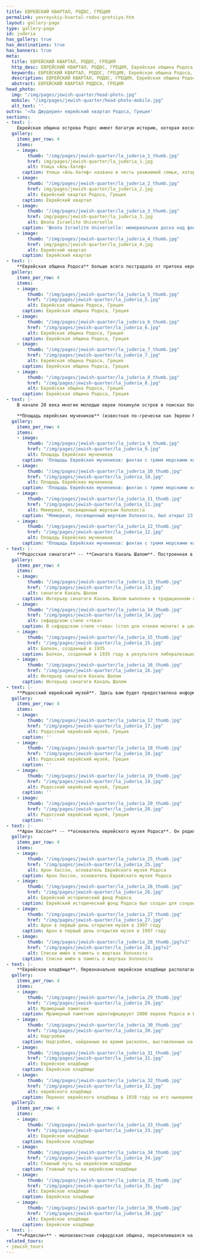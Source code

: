 ```yaml
---
title: ЕВРЕЙСКИЙ КВАРТАЛ, РОДОС, ГРЕЦИЯ
permalink: yevreyskiy-kvartal-rodos-gretsiya.htm
layout: gallery-page
type: gallery-page
id: juderia
has_gallery: true
has_destinations: true
has_banners: true
meta:
  title: ЕВРЕЙСКИЙ КВАРТАЛ, РОДОС, ГРЕЦИЯ
  http_desc: ЕВРЕЙСКИЙ КВАРТАЛ, РОДОС, ГРЕЦИЯ, Еврейская община Родоса, Площадь еврейских мучеников на Родосе, Ла Джудерия, La Juderia, Родосская синагога, Синагога Кахаль Шалом, Родосский еврейский музей, Арон Хассон, Еврейское кладбище, Родос, Греция
  keywords: ЕВРЕЙСКИЙ КВАРТАЛ, РОДОС, ГРЕЦИЯ, Еврейская община Родоса, Площадь еврейских мучеников на Родосе, Ла Джудерия, La Juderia, Родосская синагога, Синагога Кахаль Шалом, Родосский еврейский музей, Арон Хассон, Еврейское кладбище, Родос, Греция
  description: ЕВРЕЙСКИЙ КВАРТАЛ, РОДОС, ГРЕЦИЯ, Еврейская община Родоса, Площадь еврейских мучеников на Родосе, Ла Джудерия, La Juderia, Родосская синагога, Синагога Кахаль Шалом, Родосский еврейский музей, Арон Хассон, Еврейское кладбище, Родос, Греция
  abstract: ЕВРЕЙСКИЙ КВАРТАЛ РОДОСА, ГРЕЦИЯ
head_photo:
  img: "/img/pages/jewish-quarter/head-photo.jpg"
  mobile: "/img/pages/jewish-quarter/head-photo-mobile.jpg"
  alt_text: ''
outro: '«Ла Джудерия» еврейский квартал Родоса, Греция'
sections:
- text: |-
    Еврейская община острова Родос имеет богатую историю, которая восходит ко второму веку до нашей эры, и самое раннее упоминание о ней встречается в книге Маккавеев. Другие упоминания о еврейском присутствии на острове можно найти в трудах еврейского историка Иосифа Флавия. Евреи Родоса, как и другие евреи, живущие в Греции и на её островах, говорили по-гречески и проводили религиозные службы на греческом языке, следуя обряду романиотов, который отличается от обрядов сефардов, ашкеназов и итальянцев. 
  gallery:
    items_per_row: 4
    items:
    - image:
        thumb: "/img/pages/jewish-quarter/la_juderia_1_thumb.jpg"
        href: img/pages/jewish-quarter/la_juderia_1.jpg
        alt: Улица «Аль-Хатеф» 
      caption: Улица «Аль-Хатеф» названа в честь уважаемой семьи, которая когда-то жила здесь на Родосе
    - image:
        thumb: "/img/pages/jewish-quarter/la_juderia_2_thumb.jpg"
        href: img/pages/jewish-quarter/la_juderia_2.jpg
        alt: Еврейский квартал Родоса, Греция
      caption: Еврейский квартал
    - image:
        thumb: "/img/pages/jewish-quarter/la_juderia_3_thumb.jpg"
        href: img/pages/jewish-quarter/la_juderia_3.jpg
        alt: Школа Israelite Universelle
      caption: 'Школа Israelite Universelle: мемориальная доска над фонтаном еврейской школы Родоса – это все, что существует сегодня'
    - image:
        thumb: "/img/pages/jewish-quarter/la_juderia_4_thumb.jpg"
        href: img/pages/jewish-quarter/la_juderia_4.jpg
        alt: Еврейский квартал
      caption: Еврейский квартал
- text: |-
    **Еврейская община Родоса** больше всего пострадала от притока евреев из Испании за последние 500 лет, бежавших во времена испанской инквизиции. Их потомков называют сефардскими евреями, происходящими от «сефарда», еврейского слова, обозначающего Испанию. Эти евреи принесли с собой свою культуру, свои традиции и обычаи. Одним из культурных аспектов был лингвистический, язык, на котором они говорили, был испанский, как они его называли, также называемый ладино и «иудео-испанский». Еврейский квартал Средневекового города ласково называли **«Ла Джудерия».**
  gallery:
    items_per_row: 4
    items:
    - image:
        thumb: "/img/pages/jewish-quarter/la_juderia_5_thumb.jpg"
        href: "/img/pages/jewish-quarter/la_juderia_5.jpg"
        alt: Еврейская община Родоса, Греция
      caption: Еврейская община Родоса, Греция
    - image:
        thumb: "/img/pages/jewish-quarter/la_juderia_6_thumb.jpg"
        href: "/img/pages/jewish-quarter/la_juderia_6.jpg"
        alt: Еврейская община Родоса, Греция
      caption: Еврейская община Родоса, Греция
    - image:
        thumb: "/img/pages/jewish-quarter/la_juderia_7_thumb.jpg"
        href: "/img/pages/jewish-quarter/la_juderia_7.jpg"
        alt: Еврейская община Родоса, Греция
      caption: Еврейская община Родоса, Греция
    - image:
        thumb: "/img/pages/jewish-quarter/la_juderia_8_thumb.jpg"
        href: "/img/pages/jewish-quarter/la_juderia_8.jpg"
        alt: Еврейская община Родоса, Греция
      caption: Еврейская община Родоса, Греция
- text: |-
    В начале 20 века многие молодые евреи покинули остров в поисках более высоких экономических возможностей в Америке и Африке. В начале 1920-х годов община достигла своего пика по численности и составляла 4500 человек. В 1943 году Родос был взят немцами, а 23 июля следующего года 1673 члена еврейской общины были арестованы и депортированы в концлагерь Освенцим, где большинство их них было уничтожено. Выжили только 151 человек. В 1947 году остров был передан Греции. Сегодня на Родосе живет не так много евреев.

    **Площадь еврейских мучеников** (известная по-гречески как Эвреон Мартирон ) находится в самом сердце бывшего Еврейского квартала в Старом городе Родос. Площадь изначально была районом еврейских домов и магазинов. Однако во время Второй Мировой войны площадь подверглась бомбардировке, и на её месте был организован небольшой парк и сквер. Нынешний фонтан, украшенный тремя морскими коньками, заменил предыдущий фонтан, разрушенный во время Второй Мировой войны. Мемориал, посвящённый жертвам Холокоста, был открыт 23 июня 2002 года в память о жертвах Второй Мировой войны с островов Родос и Кос.
  gallery:
    items_per_row: 4
    items:
    - image:
        thumb: "/img/pages/jewish-quarter/la_juderia_9_thumb.jpg"
        href: "/img/pages/jewish-quarter/la_juderia_9.jpg"
        alt: Площадь Еврейских мучеников
      caption: 'Площадь Еврейских мучеников: фонтан с тремя морскими коньками'
    - image:
        thumb: "/img/pages/jewish-quarter/la_juderia_10_thumb.jpg"
        href: "/img/pages/jewish-quarter/la_juderia_10.jpg"
        alt: Площадь Еврейских мучеников
      caption: 'Площадь Еврейских мучеников: фонтан с тремя морскими коньками'
    - image:
        thumb: "/img/pages/jewish-quarter/la_juderia_11_thumb.jpg"
        href: "/img/pages/jewish-quarter/la_juderia_11.jpg"
        alt: Мемориал, посвященный жертвам Холокоста
      caption: "Мемориал, посвященный жертвам Холокоста, был открыт 23 июня 2002 года в память о жертвах Второй Мировой войны с островов Родос и Кос"
    - image:
        thumb: "/img/pages/jewish-quarter/la_juderia_12_thumb.jpg"
        href: "/img/pages/jewish-quarter/la_juderia_12.jpg"
        alt: Площадь Еврейских мучеников
      caption: "Площадь Еврейских мучеников: фонтан с тремя морскими коньками"
- text: |-
    **Родосская синагога** -- **Синагога Кахаль Шалом**. Построенная в 1577 году, Кахаль Шалом является старейшей синагогой в Греции и единственной сохранившейся еврейской синагогой на Родосе, в которой до сих пор активно проводятся службы. Полное название здания -- Кахаль Кадош Шалом (Святая Конгрегация Мира). Внутренняя часть синагоги Кахаль Шалом соответствует стандартному сефардскому типу, когда в центре святилища находится «тева» (стол для чтения молитв), обращённый на юго-восток в сторону Иерусалима. В результате либерализации религиозной политики в 1935 году был создан балкон для использования в качестве женской молитвенной зоны. До этого дамы сидели в комнатах, примыкающих к южной стене синагоги, которые смотрели на святилище через занавешенные отверстия. Эти комнаты превращены в Еврейский музей Родоса.
  gallery:
    items_per_row: 4
    items:
    - image:
        thumb: "/img/pages/jewish-quarter/la_juderia_13_thumb.jpg"
        href: "/img/pages/jewish-quarter/la_juderia_13.jpg"
        alt: синагоги Кахаль Шалом
      caption: Интерьер синагоги Кахаль Шалом выполнен в традиционном сефардском стиле.
    - image:
        thumb: "/img/pages/jewish-quarter/la_juderia_14_thumb.jpg"
        href: "/img/pages/jewish-quarter/la_juderia_14.jpg"
        alt: сефардском стиле «тева»
      caption: В сефардском стиле «тева» (стол для чтения молитв) в центре святилища, которая обращена на юго-восток в сторону Иерусалима.
    - image:
        thumb: "/img/pages/jewish-quarter/la_juderia_15_thumb.jpg"
        href: "/img/pages/jewish-quarter/la_juderia_15.jpg"
        alt: Балкон, созданный в 1935
      caption: Балкон, созданный в 1935 году в результате либерализации религиозной политики и предназначенный для использования в качестве женской молитвенной зоны.
    - image:
        thumb: "/img/pages/jewish-quarter/la_juderia_16_thumb.jpg"
        href: "/img/pages/jewish-quarter/la_juderia_16.jpg"
        alt: Интерьер синагоги Кахаль Шалом
      caption: Интерьер синагоги Кахаль Шалом
- text: |-
    **Родосский еврейский музей**. Здесь вам будет предоставлена информация об исторической выставке, созданной Ароном Хассоном, которая находится в помещениях, ранее использовавшихся в качестве женских молельных в синагоге «Кахаль Шалом». Здесь находится мемориал некогда большой еврейской общины Родоса с множеством фотографий и мемориальных досок.
  gallery:
    items_per_row: 4
    items:
    - image:
        thumb: "/img/pages/jewish-quarter/la_juderia_17_thumb.jpg"
        href: "/img/pages/jewish-quarter/la_juderia_17.jpg"
        alt: Родосский еврейский музей, Греция
      caption: ''
    - image:
        thumb: "/img/pages/jewish-quarter/la_juderia_18_thumb.jpg"
        href: "/img/pages/jewish-quarter/la_juderia_18.jpg"
        alt: Родосский еврейский музей, Греция
      caption: ''
    - image:
        thumb: "/img/pages/jewish-quarter/la_juderia_19_thumb.jpg"
        href: "/img/pages/jewish-quarter/la_juderia_19.jpg"
        alt: Родосский еврейский музей, Греция
      caption: ''
    - image:
        thumb: "/img/pages/jewish-quarter/la_juderia_20_thumb.jpg"
        href: "/img/pages/jewish-quarter/la_juderia_20.jpg"
        alt: Родосский еврейский музей, Греция
      caption: ''
- text: |-
    **Арон Хассон** -- **основатель еврейского музея Родоса**. Он родился в Лос-Анджелесе и является «Родесли» в третьем поколении. Он работает адвокатом в Лос-Анджелесе, где занимается иммиграционным правом с 1980 года. Истории, рассказанные ему бабушкой и дедушкой, вдохновили его на поездку на остров Родос в 1975 году. Особый шарм и история очаровали его. Несколько лет спустя, в 1995 году, он вернулся на Родос вместе со своей семьёй, чтобы его дети узнали о своём семейном наследии. Именно во время этого визита он заметил необходимость повышения осведомлённости широкой общественности и признания уникальной истории еврейской общины Родоса, к сожалению, опустошенной Холокостом. В 1997 году Арон Хассон основал Еврейский исторический фонд Родоса, некоммерческую организацию, созданную для сохранения уникальной истории и культурного наследия евреев Родоса, а также для того, чтобы служить связующим звеном между прошлыми, настоящими и будущими поколениями «Родесли» по всему миру.
  gallery:
    items_per_row: 4
    items:
    - image:
        thumb: "/img/pages/jewish-quarter/la_juderia_25_thumb.jpg"
        href: "/img/pages/jewish-quarter/la_juderia_25.jpg"
        alt: Арон Хассон, основатель Еврейского музея Родоса
      caption: Арон Хассон, основатель Еврейского музея Родоса
    - image:
        thumb: "/img/pages/jewish-quarter/la_juderia_26_thumb.jpg"
        href: "/img/pages/jewish-quarter/la_juderia_26.jpg"
        alt: Еврейский исторический фонд Родоса 
      caption: Еврейский исторический фонд Родоса был создан для сохранения уникальной истории евреев Родоса
    - image:
        thumb: "/img/pages/jewish-quarter/la_juderia_27_thumb.jpg"
        href: "/img/pages/jewish-quarter/la_juderia_27.jpg"
        alt: Арон в первый день открытия музея в 1997 году
      caption: Арон в первый день открытия музея в 1997 году
    - image:
        thumb: "/img/pages/jewish-quarter/la_juderia_28_thumb.jpg?v2"
        href: "/img/pages/jewish-quarter/la_juderia_28.jpg?v2"
        alt: Списки имён в память о жертвах Холокоста
      caption: Списки имён в память о жертвах Холокоста
- text: |-
    **Еврейское кладбище**. Первоначально еврейское кладбище располагалось внутри Старого города Родос. В 1930-х годах итальянское правительство вынудило еврейскую общину Родоса перенести кладбище из района «Ла Джудерия» за пределы стен Старого города, на его нынешнее место в новом городе. Еврейское кладбище является одним из наиболее хорошо сохранившихся в Европе и содержит надгробные плиты начиная с 1500-х годов и до наших дней. Оно расположено за пределами Старого города Родос, вдоль главной дороги, ведущей в Калифею и Фалираки. Раскопки в поисках надгробий продолжаются, за последние пять лет было обнаружено более 300 надгробий.
  gallery:
    items_per_row: 4
    items:
    - image:
        thumb: "/img/pages/jewish-quarter/la_juderia_29_thumb.jpg"
        href: "/img/pages/jewish-quarter/la_juderia_29.jpg"
        alt: Мраморный памятник
      caption: Мраморный памятник идентифицирует 2000 евреев Родоса и Коса, убитых во время Холокоста.
    - image:
        thumb: "/img/pages/jewish-quarter/la_juderia_30_thumb.jpg"
        href: "/img/pages/jewish-quarter/la_juderia_30.jpg"
        alt: Надгробия
      caption: Надгробия, найденные во время раскопок, выставленные на обозрение на еврейском кладбище
    - image:
        thumb: "/img/pages/jewish-quarter/la_juderia_31_thumb.jpg"
        href: "/img/pages/jewish-quarter/la_juderia_31.jpg"
        alt: Еврейское кладбище
      caption: Еврейское кладбище
    - image:
        thumb: "/img/pages/jewish-quarter/la_juderia_32_thumb.jpg"
        href: "/img/pages/jewish-quarter/la_juderia_32.jpg"
        alt: еврейского кладбища
      caption: Перенос еврейского кладбища в 1938 году на его нынешнее место
  gallery2:
    items_per_row: 4
    items:
    - image:
        thumb: "/img/pages/jewish-quarter/la_juderia_33_thumb.jpg"
        href: "/img/pages/jewish-quarter/la_juderia_33.jpg"
        alt: Еврейское кладбище
      caption: Еврейское кладбище
    - image:
        thumb: "/img/pages/jewish-quarter/la_juderia_34_thumb.jpg"
        href: "/img/pages/jewish-quarter/la_juderia_34.jpg"
        alt: Главный путь на еврейском кладбище
      caption: Главный путь на еврейском кладбище
    - image:
        thumb: "/img/pages/jewish-quarter/la_juderia_35_thumb.jpg"
        href: "/img/pages/jewish-quarter/la_juderia_35.jpg"
        alt: Еврейское кладбище
      caption: Еврейское кладбище
    - image:
        thumb: "/img/pages/jewish-quarter/la_juderia_36_thumb.jpg"
        href: "/img/pages/jewish-quarter/la_juderia_36.jpg"
        alt: Еврейское кладбище
      caption: Еврейское кладбище
- text: |-
    **«Родесли»** - малоизвестная сефардская община, переселившаяся на средиземноморский остров Родос в 1492 году после изгнания из Испании и Португалии. Представители общины жили на Родосе до Второй Мировой войны. Их культура, зародившаяся в 800 г. до н.э., выживает как небольшая эмигрантская община в Лос-Анджелесе. Их сложное этническое и духовное наследие сегодня является исключительным в мире. Родесли -- это евреи, говорящие на необычном средневековом испанском диалекте (ладино) и обнаруживающие традиции, заимствованные из турецких, мавританских, испанских и еврейских источников, которые практически не изменились с прошлых столетий.
related_tours:
- jewish_tours
---
```


